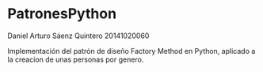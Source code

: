 # PatronesPython

Daniel Arturo Sáenz Quintero 20141020060

Implementación del patrón de diseño Factory Method en Python, aplicado a la creacion de unas personas por genero.

